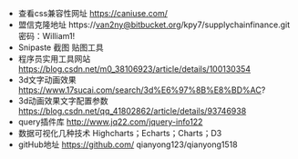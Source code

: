 ﻿
* 查看css兼容性网址
https://caniuse.com/
* 盟信克隆地址
https://van2ny@bitbucket.org/kpy7/supplychainfinance.git    密码：William1!
* Snipaste 截图 贴图工具
* 程序员实用工具网站
https://blog.csdn.net/m0_38106923/article/details/100130354
* 3d文字动画效果
https://www.17sucai.com/search/3d%E6%97%8B%E8%BD%AC?
* 3d动画效果文字配置参数
https://blog.csdn.net/qq_41802862/article/details/93746938
* query插件库
http://www.jq22.com/jquery-info122
* 数据可视化几种技术
Highcharts；Echarts；Charts；D3
* gitHub地址
https://github.com/  qianyong123/qianyong1518



